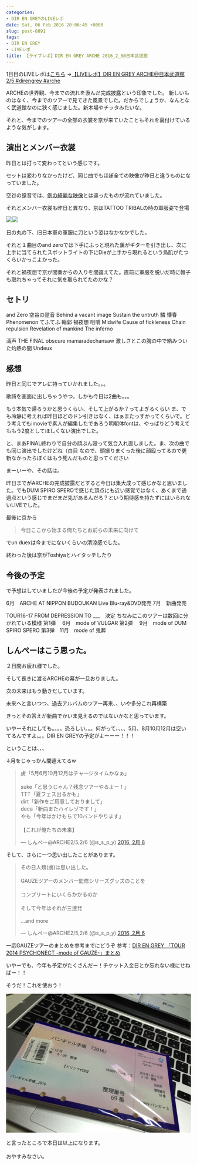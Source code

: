 ```yaml
---
categories:
- DIR EN GREYのLIVEレポ
date: Sat, 06 Feb 2016 20:06:45 +0000
slug: post-8891
tags:
- DIR EN GREY
- LIVEレポ
title: 【ライブレポ】DIR EN GREY ARCHE 2016_2_6@日本武道館
---
```


1日目のLIVEレポは<a href="https://www.warawareotoko.com/2016/02/06/post-8872/">こちら</a>
→<a href="https://www.warawareotoko.com/2016/02/06/post-8872/">【LIVEレポ】DIR EN GREY ARCHE@日本武道館 2/5 #direngrey #arche</a>

ARCHEの世界観、今までの流れを汲んだ完成披露という印象でした。
新しいものはなく、今までのツアーで見てきた風景でした。だからでしょうか、なんとなく武道館なのに狭く感じました。新木場やチッタみたいな。

それと、今までのツアーの全部の衣裳を京が来ていたこともそれを裏付けているような気がします。<!--more--><h2>演出とメンバー衣裳</h2>

昨日とは打って変わってという感じです。

セットは変わりなかったけど、同じ曲でもほぼ全ての映像が昨日と違うものになっていました。

空谷の跫音では、<a href="https://www.warawareotoko.com/2015/01/04/post-6868/">例の綺麗な映像</a>とは違ったものが流れていました。

それとメンバー衣裳も昨日と異なり、京はTATTOO TRIBALの時の軍服姿で登場

<a rel="nofollow" href="http://www.amazon.co.jp/gp/product/4799504177/ref=as_li_ss_il?ie=UTF8&camp=247&creative=7399&creativeASIN=4799504177&linkCode=as2&tag=warawareotoko-22">![](images/q?_encoding=UTF8&ASIN=4799504177&Format=_SL250_&ID=AsinImage&MarketPlace=JP&ServiceVersion=20070822&WS=1&tag=warawareotoko-22)</a>![](images/ir?t=warawareotoko-22&l=as2&o=9&a=4799504177)

日の丸の下、旧日本軍の軍服に刀という姿はなかなかでした。

それと１曲目のand zeroでは下手にふっと現れた薫がギターを引き出し、次に上手に当てられたスポットライトの下にDieが上手から現れるという鳥肌がたつくらいかっこよかった。


それと禍夜想で京が間奏からの入りを間違えてた。直前に軍服を脱いだ時に帽子も取れちゃってそれに気を取られてたのかな？

<h2>セトリ</h2>

and Zero
空谷の跫音
Behind a vacant image
Sustain the untruth
鱗
懐春
Phenomenon
てふてふ
輪郭
禍夜想
咀嚼
Midwife
Cause of fickleness
Chain repulsion
Revelation of mankind
The inferno

濤声
THE FINAL
obscure
mamaradechansaw
激しさとこの胸の中で絡みついた灼熱の闇
Undeux


<h2>感想</h2>

昨日と同じでアレに持っていかれました。。。

歌詩を画面に出しちゃうやつ。しかも今日は2曲も。。。

もう本気で帰ろうかと思うくらい、そして上がるか？ってよぎるくらい
ま、でも冷静に考えれば昨日ほどのドン引きはなく、はぁまたっすかってくらいで。どう考えてもimovieで素人が編集したであろう明朝体fontは、やっぱりどう考えてももう2度としてほしくない演出でした。



と、まあFINAL終わりで自分の顔ぶん殴って気合入れ直しました。ま、次の曲でも同じ演出でしたけどね（白目
なので、頭振りまくった後に顔殴ってるので更新なかったらぼくはもう死んだものと思ってください



まーいーや、その話は。



昨日までがARCHEの完成披露だとすると今日は集大成って感じかなと思いました。でもDUM SPIRO SPEROで感じた頂点にも近い感覚ではなく、あくまで通過点という感じでまだまだ先があるんだろ？という期待感を持たずにはいられないLIVEでした。


最後に京から

<blockquote>今日ここから始まる俺たちとお前らの未来に向けて</blockquote>

でun duexは今までにないくらいの清涼感でした。


終わった後は京がToshiyaとハイタッチしたり


<h2>今後の予定</h2>

で予想はしていましたが今後の予定が発表されました。

6月　ARCHE AT NIPPON BUDOUKAN Live Blu-ray&DVD発売
7月　新曲発売

TOUR16-17 FROM DEPRESSION TO ___　決定
ちなみにこのツアーは数回に分かれている模様
第1弾　 6月　mode of VULGAR
第2弾　 9月　mode of DUM SPIRO SPERO
第3弾　11月　mode of 鬼葬


<h2>しんぺーはこう思った。</h2>

２日間お疲れ様でした。


そして長きに渡るARCHEの幕が一旦おりました。

次の未来はもう動きだしています。


未来へと言いつつ、過去アルバムのツアー再来、、いや多分これ再構築

きっとその答えが新曲でかいま見えるのではないかなと思っています。




いやーそれにしても。。。。恐ろしい。。。何がって、、、、5月、8月10月12月は空いてるんですよ。。。DIR EN GREYの予定がよーーー！！！

ということは、、、

↓月をじゃっかん間違えてるw
<blockquote class="twitter-tweet" data-lang="ja"><p lang="ja" dir="ltr">虜「5月6月10月12月はチャージタイムかなぁ」<br><br>suke「と思うじゃん？残念ツアーやるよー！」<br>TTT「夏フェス出るかも」<br>dirt「新作をご用意しておりまして」<br>deca「新曲またハイレゾです！」<br>やも「今年はかけもちで10バンドやります」<br><br>【これが俺たちの未来】</p>&mdash; しんぺー@ARCHE2/5,2/6 (@s_s_p_y) <a href="https://twitter.com/s_s_p_y/status/695940209364459520">2016, 2月 6</a></blockquote>
<script async src="//platform.twitter.com/widgets.js" charset="utf-8"></script>


そして、さらに一つ思い出したことがあります。

<blockquote class="twitter-tweet" data-lang="ja"><p lang="ja" dir="ltr">その日人類(虜)は思い出した。<br><br>GAUZEツアーのメンバー監修シリーズグッズのことを<br><br>コンプリートにいくらかかるのか<br><br>そして今年はそれが三連発<br><br>...and more</p>&mdash; しんぺー@ARCHE2/5,2/6 (@s_s_p_y) <a href="https://twitter.com/s_s_p_y/status/695954330537455617">2016, 2月 6</a></blockquote>
<script async src="//platform.twitter.com/widgets.js" charset="utf-8"></script>


一応GAUZEツアーのまとめを参考までにどうぞ
参考：<a href="https://www.warawareotoko.com/2014/08/09/post-6061/">DIR EN GREY 「TOUR 2014 PSYCHONECT -mode of GAUZE-」まとめ</a>

いやーでも、今年も予定がたくさんだー！チケット入金日とか忘れない様にせねばー！！

そうだ！これを使おう！


![](images/IIMG_0977.jpg)


と言ったところで本日は以上になります。<br><br>おやすみなさい。